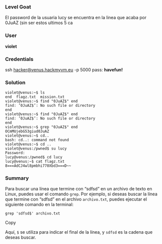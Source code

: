 ### Level Goat
El password de la usuaria lucy se encuentra en la linea que acaba por 0JuAZ (sin ser estos ultimos 5 ca
### User
**violet**
### Credentials
ssh hacker@venus.hackmyvm.eu -p 5000
pass: **havefun!**
### Solution
```shell
violet@venus:~$ ls
end  flagz.txt  mission.txt
violet@venus:~$ find "0JuAZ$" end
find: ‘0JuAZ$’: No such file or directory
end
violet@venus:~$ find "0JuAZ$" end
find: ‘0JuAZ$’: No such file or directory
end
violet@venus:~$ grep "0JuAZ$" end
OCmMUjebG53giud0JuAZ
violet@venus:~$ cd..
bash: cd..: command not found
violet@venus:~$ cd ..
violet@venus:/pwned$ su lucy
Password:
lucy@venus:/pwned$ cd lucy
lucy@venus:~$ cat flagz.txt
8===AdCJ4wl8pmbhi770Xbd3===D~~
```
### Summary

Para buscar una línea que termine con “sdfsd” en un archivo de texto en Linux, puedes usar el comando `grep`. Por ejemplo, si deseas buscar la línea que termine con “sdfsd” en el archivo `archivo.txt`, puedes ejecutar el siguiente comando en la terminal:

```
grep 'sdfsd$' archivo.txt
```

Copy

Aquí, `$` se utiliza para indicar el final de la línea, y `sdfsd` es la cadena que deseas buscar.
